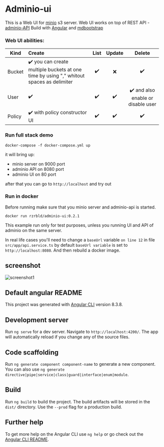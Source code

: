 # Adminio-ui
This is a Web UI for [minio](https://min.io) s3 server. 
Web UI works on top of REST API - [adminio-API](https://github.com/rzrbld/adminio-api) 
Build with [Angular](https://angular.io) and [mdbootstrap](https://mdbootstrap.com)

### Web UI abilities:
| Kind   |      Create      |  List  | Update | Delete |
|--------------|:-----------------------|:-----------:|:-----------:|:-----------:|
| Bucket |  :heavy_check_mark: you can create multiple buckets at one time by using "," whitout spaces as delimiter  | :heavy_check_mark: | :x: | :heavy_check_mark: |
| User |  :heavy_check_mark:  | :heavy_check_mark: | :heavy_check_mark: | :heavy_check_mark:  and also enable or disable user |
| Policy |  :heavy_check_mark: with policy constructor UI  | :heavy_check_mark: | :heavy_check_mark: | :heavy_check_mark: |



### Run full stack demo

`` docker-compose -f docker-compose.yml up ``

it will bring up:

 -  minio server on 9000 port 
 - adminio API on 8080 port
 - adminio UI on 80 port

after that you can go to `` http://localhost `` and try out

### Run in docker
Before running make sure that you minio server and adminio-api is started.

`` docker run rzrbld/adminio-ui:0.2.1 ``

This example run only for test purposes, unless you running UI and API of adminio on the same server.

In real life cases you'll need to change a `` baseUrl `` variable `` on line 12 `` in file `` src/app/api.service.ts ``
by default `` baseUrl variable `` is set to `` http://localhost:8080 ``. And then rebuild a docker image.

## screenshot
![screenshot1](https://raw.githubusercontent.com/rzrbld/adminio-ui/master/images/screenshot1.png)

## Default angular README 

This project was generated with [Angular CLI](https://github.com/angular/angular-cli) version 8.3.8.

## Development server

Run `ng serve` for a dev server. Navigate to `http://localhost:4200/`. The app will automatically reload if you change any of the source files.

## Code scaffolding

Run `ng generate component component-name` to generate a new component. You can also use `ng generate directive|pipe|service|class|guard|interface|enum|module`.

## Build

Run `ng build` to build the project. The build artifacts will be stored in the `dist/` directory. Use the `--prod` flag for a production build.

## Further help

To get more help on the Angular CLI use `ng help` or go check out the [Angular CLI README](https://github.com/angular/angular-cli/blob/master/README.md).
